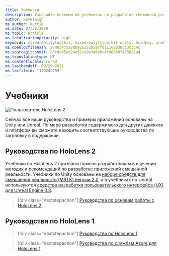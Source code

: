 ```yaml
---
title: Учебники
description: Узнавайте первыми об учебниках по разработке смешанной реальности, доступным для HoloLens и служб Azure.
author: keveleigh
ms.author: kurtie
ms.date: 07/30/2020
ms.topic: article
ms.localizationpriority: high
keywords: mixedrealitytoolkit, mixedrealitytoolkit-unity, Academy, учебник, гарнитура смешанной реальности, гарнитура Windows Mixed Reality, гарнитура виртуальной реальности, Unity, Unreal, HoloLens, Пространственные привязки Azure, служба "Речь" Azure
ms.openlocfilehash: 2748347528db925132b597fd11168030cc3c3c4c
ms.sourcegitcommit: b5cda95ed24e51ca9e348e8c4f908e9f4156a1a4
ms.translationtype: HT
ms.contentlocale: ru-RU
ms.lasthandoff: 09/29/2021
ms.locfileid: "129249759"
---
```

# <a name="tutorials"></a>Учебники

![Пользователь HoloLens 2](images/08_Tutorials.png)

Сейчас все наши руководства и примеры приложений основаны на Unity или Unreal. По мере разработки содержимого для других движков и платформ вы сможете находить соответствующие руководства по заголовку в содержании.

## <a name="hololens-2-tutorials"></a>Руководства по HoloLens 2

Учебники по HoloLens 2 призваны помочь разработчикам в изучении методик и рекомендаций по разработке приложений смешанной реальности. Учебники по Unity основаны на [наборе средств для смешанной реальности (MRTK) версии 2.0](https://github.com/microsoft/MixedRealityToolkit-Unity), а в учебниках по Unreal используются [средства разработки пользовательского интерфейса (UX) для Unreal Engine 0.8](https://github.com/microsoft/MixedReality-UXTools-Unreal).

> [!div class="nextstepaction"]
> [Руководства по основам работы с HoloLens 2](/learn/paths/beginner-hololens-2-tutorials/)

## <a name="hololens-1-tutorials"></a>Руководства по HoloLens 1

> [!div class="nextstepaction"]
> [Руководства по HoloLens 1](tutorials/holograms-100.md)

> [!div class="nextstepaction"]
> [Руководства по службам Azure для HoloLens 1](tutorials/mr-azure-301.md)

